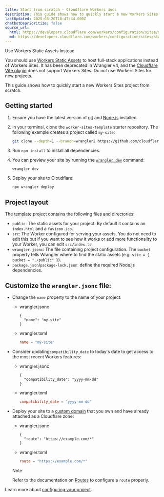 ```yaml
---
title: Start from scratch · Cloudflare Workers docs
description: This guide shows how to quickly start a new Workers Sites project from scratch.
lastUpdated: 2025-08-20T18:47:44.000Z
chatbotDeprioritize: false
source_url:
  html: https://developers.cloudflare.com/workers/configuration/sites/start-from-scratch/
  md: https://developers.cloudflare.com/workers/configuration/sites/start-from-scratch/index.md
---
```


Use Workers Static Assets Instead

You should use [Workers Static Assets](https://developers.cloudflare.com/workers/static-assets/) to host full-stack applications instead of Workers Sites. It has been deprecated in Wrangler v4, and the [Cloudflare Vite plugin](https://developers.cloudflare.com/workers/vite-plugin/) does not support Workers Sites. Do not use Workers Sites for new projects.

This guide shows how to quickly start a new Workers Sites project from scratch.

## Getting started

1. Ensure you have the latest version of [git](https://git-scm.com/downloads) and [Node.js](https://nodejs.org/en/download/) installed.

2. In your terminal, clone the `worker-sites-template` starter repository. The following example creates a project called `my-site`:

   ```sh
   git clone --depth=1 --branch=wrangler2 https://github.com/cloudflare/worker-sites-template my-site
   ```

3. Run `npm install` to install all dependencies.

4. You can preview your site by running the [`wrangler dev`](https://developers.cloudflare.com/workers/wrangler/commands/#dev) command:

   ```sh
   wrangler dev
   ```

5. Deploy your site to Cloudflare:

   ```sh
   npx wrangler deploy
   ```

## Project layout

The template project contains the following files and directories:

* `public`: The static assets for your project. By default it contains an `index.html` and a `favicon.ico`.
* `src`: The Worker configured for serving your assets. You do not need to edit this but if you want to see how it works or add more functionality to your Worker, you can edit `src/index.ts`.
* `wrangler.jsonc`: The file containing project configuration. The `bucket` property tells Wrangler where to find the static assets (e.g. `site = { bucket = "./public" }`).
* `package.json`/`package-lock.json`: define the required Node.js dependencies.

## Customize the `wrangler.jsonc` file:

* Change the `name` property to the name of your project:

  * wrangler.jsonc

    ```jsonc
    {
      "name": "my-site"
    }
    ```

  * wrangler.toml

    ```toml
    name = "my-site"
    ```

* Consider updating`compatibility_date` to today's date to get access to the most recent Workers features:

  * wrangler.jsonc

    ```jsonc
    {
      "compatibility_date": "yyyy-mm-dd"
    }
    ```

  * wrangler.toml

    ```toml
    compatibility_date = "yyyy-mm-dd"
    ```

* Deploy your site to a [custom domain](https://developers.cloudflare.com/workers/configuration/routing/custom-domains/) that you own and have already attached as a Cloudflare zone:

  * wrangler.jsonc

    ```jsonc
    {
      "route": "https://example.com/*"
    }
    ```

  * wrangler.toml

    ```toml
    route = "https://example.com/*"
    ```

  Note

  Refer to the documentation on [Routes](https://developers.cloudflare.com/workers/configuration/routing/routes/) to configure a `route` properly.

Learn more about [configuring your project](https://developers.cloudflare.com/workers/wrangler/configuration/).

